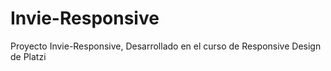 # Invie-Responsive
Proyecto Invie-Responsive, Desarrollado en el curso de Responsive Design de Platzi
